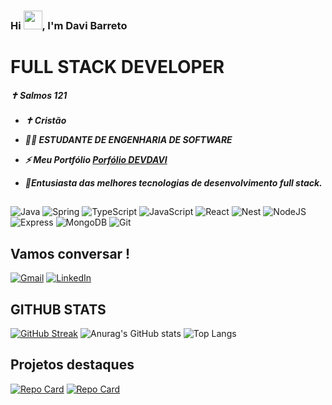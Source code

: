 

### Hi <img src="https://raw.githubusercontent.com/kaueMarques/kaueMarques/master/hi.gif" height="30px">, I'm Davi Barreto

<h1>FULL STACK DEVELOPER </h1>

<h5>✝ Salmos 121 <h5>

- ✝ Cristão
- 👨‍💻 ESTUDANTE DE ENGENHARIA DE SOFTWARE
- ⚡ Meu Portfólio [Porfólio DEVDAVI](https://portfoliodevdavi.netlify.app/#/)

- 🦁Entusiasta das melhores tecnologias de desenvolvimento full stack.

##

![Java](https://img.shields.io/badge/java-%23ED8B00.svg?style=for-the-badge&logo=openjdk&logoColor=white)
![Spring](https://img.shields.io/badge/spring-%236DB33F.svg?style=for-the-badge&logo=spring&logoColor=white)
![TypeScript](https://img.shields.io/badge/TypeScript-007ACC?style=for-the-badge&logo=typescript&logoColor=white)
![JavaScript](https://img.shields.io/badge/JavaScript-F7DF1E?style=for-the-badge&logo=javascript&logoColor=black)
![React](https://img.shields.io/badge/React-20232A?style=for-the-badge&logo=react&logoColor=61DAFB)
![Nest](https://img.shields.io/badge/nestjs-%23E0234E.svg?style=for-the-badge&logo=nestjs&logoColor=white)
![NodeJS](https://img.shields.io/badge/node.js-6DA55F?style=for-the-badge&logo=node.js&logoColor=white)
![Express](https://img.shields.io/badge/express.js-%23404d59.svg?style=for-the-badge&logo=express&logoColor=%2361DAFB)
![MongoDB](https://img.shields.io/badge/MongoDB-%234ea94b.svg?style=for-the-badge&logo=mongodb&logoColor=white)
![Git](https://img.shields.io/badge/GIT-E44C30?style=for-the-badge&logo=git&logoColor=white)

<!-- ![Next](https://img.shields.io/badge/Next-black?style=for-the-badge&logo=next.js&logoColor=white) -->
<!-- ![PostgreSQL](https://img.shields.io/badge/PostgreSQL-000?style=for-the-badge&logo=postgresql) -->

## Vamos conversar !

[![Gmail](https://img.shields.io/badge/Gmail-333333?style=for-the-badge&logo=gmail&logoColor=red)](mailto:davibarretojkda@gmail.com)
[![LinkedIn](https://img.shields.io/badge/LinkedIn-0077B5?style=for-the-badge&logo=linkedin&logoColor=white)](https://www.linkedin.com/in/davibarreto-dev/)

## GITHUB STATS

[![GitHub Streak](https://streak-stats.demolab.com?user=devdavibarreto&theme=transparent&hide_border=true&date_format=j%20M%5B%20Y%5D&hide_total_contributions=true)](https://git.io/streak-stats)
![Anurag's GitHub stats](https://github-readme-stats.vercel.app/api?username=devdavibarreto&theme=transparent&show_icons=true)
![Top Langs](https://github-readme-stats-git-masterrstaa-rickstaa.vercel.app/api/top-langs/?username=devdavibarreto&bg_color=000&border_color=30A3DC&title_color=1c1fd2&text_color=FFF)

## Projetos destaques

[![Repo Card](https://github-readme-stats.vercel.app/api/pin/?username=devdavibarreto&repo=COMPLETE_API_FOR_EVERTHING&bg_color=000&border_color=30A3DC&show_icons=true&icon_color=30A3DC&title_color=1c1fd2&text_color=FFF)](https://github.com/devdavibarreto/COMPLETE_API_FOR_EVERTHING)
[![Repo Card](https://github-readme-stats.vercel.app/api/pin/?username=devdavibarreto&repo=interface&bg_color=000&border_color=30A3DC&show_icons=true&icon_color=30A3DC&title_color=1c1fd2&text_color=FFF)](https://github.com/devdavibarreto/interface)

<!--
**devdavibarreto/devdavibarreto** is a ✨ _special_ ✨ repository because its `README.md` (this file) appears on your GitHub profile.

Here are some ideas to get you started:

- 🔭 I’m currently working on ...
- 🌱 I’m currently learning ...
- 👯 I’m looking to collaborate on ...
- 🤔 I’m looking for help with ...
- 💬 Ask me about ...
- 📫 How to reach me: ...
- 😄 Pronouns: ...
- ⚡ Fun fact: ...
-->
